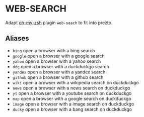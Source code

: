 
WEB-SEARCH
============

Adapt [oh-my-zsh][1] plugin `web-seach` to fit into prezto.

Aliases
-------
  - `bing`    open a browser with a bing search
  - `google`  open a browser with a google search
  - `yahoo`   open a browser with a yahoo search
  - `ddg`     open a browser with a duckduckgo search
  - `yandex`  open a browser with a yandex search
  - `github`  open a browser with a github search
  - `wiki`    open a browser with a wikipedia search on duckduckgo
  - `news`    open a browser with a news search on duckduckgo
  - `yt`      open a browser with a youtube search on duckduckgo
  - `map`     open a browser with a google search on duckduckgo
  - `image`   open a browser with a image search on duckduckgo
  - `ducky`   open a browser with a bang search on duckduckgo


[1]: https://github.com/robbyrussell/oh-my-zsh 
